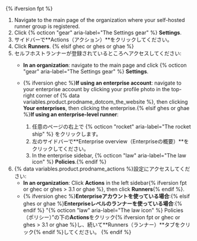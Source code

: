 {% ifversion fpt %}
1. Navigate to the main page of the organization where your self-hosted runner group is registered.
2. Click {% octicon "gear" aria-label="The Settings gear" %} **Settings**.
3. サイドバーで**Actions（アクション）**をクリックしてください。
4. Click **Runners**.
{% elsif ghec or ghes or ghae %}
1. セルフホストランナーが登録されているところへアクセスしてください:
   * **In an organization**: navigate to the main page and click {% octicon "gear" aria-label="The Settings gear" %} **Settings**.
   * {% ifversion ghec %}**If using an enterprise account**: navigate to your enterprise account by clicking your profile photo in the top-right corner of {% data variables.product.prodname_dotcom_the_website %}, then clicking **Your enterprises**, then clicking the enterprise.{% elsif ghes or ghae %}**If using an enterprise-level runner**:

     1. 任意のページの右上で {% octicon "rocket" aria-label="The rocket ship" %} をクリックします。
     1. 左のサイドバーで**Enterprise overview（Enterpriseの概要）**をクリックしてください。
     1. In the enterprise sidebar, {% octicon "law" aria-label="The law icon" %} **Policies**.{% endif %}
1. {% data variables.product.prodname_actions %}設定にアクセスしてください:
   * **In an organization**: Click **Actions** in the left sidebar{% ifversion fpt or ghec or ghes > 3.1 or ghae %}, then click **Runners**{% endif %}.
   * {% ifversion ghec %}**Enterpriseアカウントを使っている場合**:{% elsif ghes or ghae %}**Enterpriseレベルのランナーを使っている場合**:{% endif %} "{% octicon "law" aria-label="The law icon" %} Policies（ポリシー）”の下の**Actions**をクリック{% ifversion fpt or ghec or ghes > 3.1 or ghae %}し、続いて**Runners（ランナー）**タブをクリック{% endif %}してください。
{% endif %}
